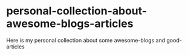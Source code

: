 # personal-collection-about-awesome-blogs-articles
Here is my personal collection about some awesome-blogs and good-articles
